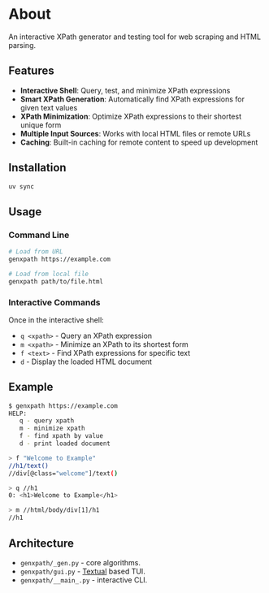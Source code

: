 # About

An interactive XPath generator and testing tool for web scraping and HTML parsing.

## Features

- **Interactive Shell**: Query, test, and minimize XPath expressions
- **Smart XPath Generation**: Automatically find XPath expressions for given text values
- **XPath Minimization**: Optimize XPath expressions to their shortest unique form
- **Multiple Input Sources**: Works with local HTML files or remote URLs
- **Caching**: Built-in caching for remote content to speed up development

## Installation

```bash
uv sync
```

## Usage

### Command Line

```bash
# Load from URL
genxpath https://example.com

# Load from local file
genxpath path/to/file.html
```

### Interactive Commands

Once in the interactive shell:

- `q <xpath>` - Query an XPath expression
- `m <xpath>` - Minimize an XPath to its shortest form
- `f <text>` - Find XPath expressions for specific text
- `d` - Display the loaded HTML document

## Example

```bash
$ genxpath https://example.com
HELP:
   q - query xpath
   m - minimize xpath
   f - find xpath by value
   d - print loaded document

> f "Welcome to Example"
//h1/text()
//div[@class="welcome"]/text()

> q //h1
0: <h1>Welcome to Example</h1>

> m //html/body/div[1]/h1
//h1
```

## Architecture

* `genxpath/_gen.py` - core algorithms.
* `genxpath/gui.py` - [Textual](https://textual.textualize.io/) based TUI.
* `genxpath/__main_.py` - interactive CLI.
